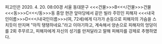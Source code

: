 피고인은 2020. 4. 20. 08:00경 서울 동대문구 <<<건물>>>B<<</건물>>>건물 <<<동>>>C<<</동>>>동 중앙 현관 앞마당에서 같은 빌라 주민인 피해자 <<<내국인이름>>>D<<</내국인이름>>>(여, 72세)에게 다가가 손등으로 피해자의 가슴을 스치듯이 만지며 "아직 탱탱하네요."라고 이야기하고, 계속해서 양손으로 피해자의 엉덩이를 2회 주무르고, 피해자에게 자신의 성기를 만져달라고 말해 피해자를 강제로 추행하였다.